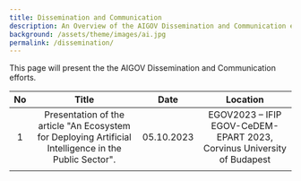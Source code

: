 ```yaml
---
title: Dissemination and Communication
description: An Overview of the AIGOV Dissemination and Communication efforts.
background: /assets/theme/images/ai.jpg
permalink: /dissemination/
---
```


This page will present the the AIGOV Dissemination and Communication efforts.

No | Title | Date | Location
:---: | :---: |  :---: |  :---: 
1 | Presentation of the article "An Ecosystem for Deploying Artificial Intelligence in the Public Sector". |  05.10.2023 | EGOV2023 – IFIP EGOV-CeDEM-EPART 2023, Corvinus University of Budapest
 |  |
